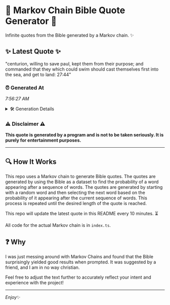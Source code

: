 # 📖 Markov Chain Bible Quote Generator 📖

Infinite quotes from the Bible generated by a Markov chain. ✨

## ✨ Latest Quote ✨
"centurion, willing to save paul, kept them from their purpose; and commanded that they which could swim should cast themselves first into the sea, and get to land: 27:44"

### ⏰ Generated At
*7:56:27 AM*

<details>
    <summary>🛠️ Generation Details</summary>
    <p>
        <strong>🌱 Seed:</strong> centurion,<br>
        <strong>🔄 Iterations:</strong> 28<br>
        <strong>📜 Context History:</strong><br>[ centurion, ]: willing<br>[ centurion,, willing ]: to<br>[ centurion,, willing, to ]: save<br>[ centurion,, willing, to, save ]: paul,<br>[ centurion,, willing, to, save, paul, ]: kept<br>[ centurion,, willing, to, save, paul,, kept ]: them<br>[ willing, to, save, paul,, kept, them ]: from<br>[ to, save, paul,, kept, them, from ]: their<br>[ save, paul,, kept, them, from, their ]: purpose;<br>[ paul,, kept, them, from, their, purpose; ]: and<br>[ kept, them, from, their, purpose;, and ]: commanded<br>[ them, from, their, purpose;, and, commanded ]: that<br>[ from, their, purpose;, and, commanded, that ]: they<br>[ their, purpose;, and, commanded, that, they ]: which<br>[ purpose;, and, commanded, that, they, which ]: could<br>[ and, commanded, that, they, which, could ]: swim<br>[ commanded, that, they, which, could, swim ]: should<br>[ that, they, which, could, swim, should ]: cast<br>[ they, which, could, swim, should, cast ]: themselves<br>[ which, could, swim, should, cast, themselves ]: first<br>[ could, swim, should, cast, themselves, first ]: into<br>[ swim, should, cast, themselves, first, into ]: the<br>[ should, cast, themselves, first, into, the ]: sea,<br>[ cast, themselves, first, into, the, sea, ]: and<br>[ themselves, first, into, the, sea,, and ]: get<br>[ first, into, the, sea,, and, get ]: to<br>[ into, the, sea,, and, get, to ]: land:<br>[ the, sea,, and, get, to, land: ]: 27:44<br>
    </p>
</details>

### ⚠️ Disclaimer ⚠️
**This quote is generated by a program and is not to be taken seriously. It is purely for entertainment purposes.**

---

## 🔍 How It Works

This repo uses a Markov chain to generate Bible quotes. The quotes are generated by using the Bible as a dataset to find the probability of a word appearing after a sequence of words. The quotes are generated by starting with a random word and then selecting the next word based on the probability of it appearing after the current sequence of words. This process is repeated until the desired length of the quote is reached.

This repo will update the latest quote in this README every 10 minutes. ⏳

All code for the actual Markov chain is in `index.ts`.

## ❓ Why

I was just messing around with Markov Chains and found that the Bible surprisingly yielded good results when prompted. 
It was suggested by a friend, and I am in no way christian.

Feel free to adjust the text further to accurately reflect your intent and experience with the project!

---

*Enjoy*✨
